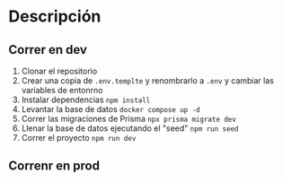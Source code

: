 # Descripción


## Correr en dev


1. Clonar el repositorio
2. Crear una copia de ```.env.templte``` y renombrarlo a ```.env``` y
cambiar las variables de entonrno
3. Instalar dependencias ```npm install```
4. Levantar la base de datos ```docker compose up -d```
5. Correr las migraciones de Prisma ```npx prisma migrate dev```
6. Llenar la base de datos ejecutando el "seed" ```npm run seed ```
7. Correr el proyecto ```npm run dev```


## Correnr en prod